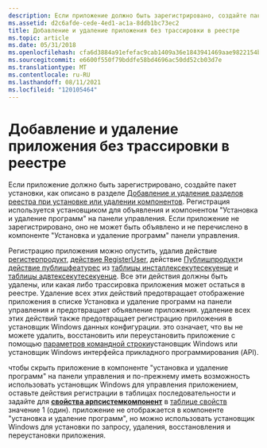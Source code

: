 ```yaml
---
description: Если приложение должно быть зарегистрировано, создайте пакет установки, как описано в разделе Добавление и удаление разделов реестра при установке или удалении компонентов.
ms.assetid: d2c6afde-cede-4ed1-ac1a-8ddb1bc73ec2
title: Добавление и удаление приложения без трассировки в реестре
ms.topic: article
ms.date: 05/31/2018
ms.openlocfilehash: cfa6d3884a91efefac9cab1409a36e1843941469aae9822154be5534313b05c2
ms.sourcegitcommit: e6600f550f79bddfe58bd4696ac50dd52cb03d7e
ms.translationtype: MT
ms.contentlocale: ru-RU
ms.lasthandoff: 08/11/2021
ms.locfileid: "120105464"
---
```

# <a name="adding-and-removing-an-application-and-leaving-no-trace-in-the-registry"></a>Добавление и удаление приложения без трассировки в реестре

Если приложение должно быть зарегистрировано, создайте пакет установки, как описано в разделе [Добавление и удаление разделов реестра при установке или удалении компонентов](adding-or-removing-registry-keys-on-the-installation-or-removal-of-components.md). Регистрация используется установщиком для объявления и компонентом "Установка и удаление программ" на панели управления. Если приложение не зарегистрировано, оно не может быть объявлено и не перечислено в компоненте "Установка и удаление программ" панели управления.

Регистрацию приложения можно опустить, удалив действие [регистерпродукт](registerproduct-action.md), [действие RegisterUser](registeruser-action.md), действие [Публишпродукт](publishproduct-action.md)и [действие публишфеатурес](publishfeatures-action.md) из [таблицы инсталлексекутесекуенце](installexecutesequence-table.md) и [таблицы адвтексекутесекуенце](advtexecutesequence-table.md). Все эти действия должны быть удалены, или какая либо трассировка приложения может остаться в реестре. Удаление всех этих действий предотвращает отображение приложения в списке Установка и удаление программ на панели управления и предотвращает объявление приложения. удаление всех этих действий также предотвращает регистрацию приложения в установщик Windows данных конфигурации. это означает, что вы не можете удалить, восстановить или переустановить приложение с помощью [параметров командной строки](command-line-options.md)установщик Windows или установщик Windows интерфейса прикладного программирования (API).

чтобы скрыть приложение в компоненте "установка и удаление программ" на панели управления и по-прежнему иметь возможность использовать установщик Windows для управления приложением, оставьте действия регистрации в таблицах последовательности и задайте для [**свойства арпсистемкомпонент**](arpsystemcomponent.md) в [таблице свойств](property-table.md) значение 1 (один). приложение не отображается в компоненте "установка и удаление программ", но можно использовать установщик Windows для установки по запросу, удаления, восстановления и переустановки приложения.

 

 



